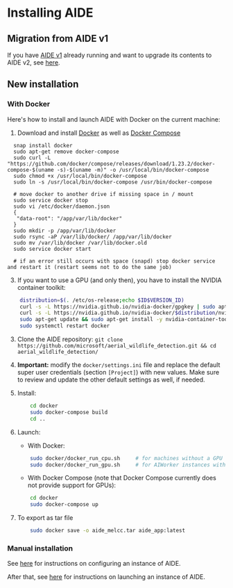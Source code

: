 # Installing AIDE

## Migration from AIDE v1
If you have [AIDE v1](https://github.com/microsoft/aerial_wildlife_detection/tree/v1) already running and want to upgrade its contents to AIDE v2, see [here](upgrade_from_v1.md).


## New installation

### With Docker

Here's how to install and launch AIDE with Docker on the current machine:

1. Download and install [Docker](https://docs.docker.com/engine/install) as well as [Docker Compose](https://docs.docker.com/compose/install)
```
  snap install docker
  sudo apt-get remove docker-compose
  sudo curl -L "https://github.com/docker/compose/releases/download/1.23.2/docker-compose-$(uname -s)-$(uname -m)" -o /usr/local/bin/docker-compose
  sudo chmod +x /usr/local/bin/docker-compose
  sudo ln -s /usr/local/bin/docker-compose /usr/bin/docker-compose
  
  # move docker to another drive if missing space in / mount
  sudo service docker stop
  sudo vi /etc/docker/daemon.json
  {
   "data-root": "/app/var/lib/docker"
  }
  sudo mkdir -p /app/var/lib/docker
  sudo rsync -aP /var/lib/docker/ /app/var/lib/docker
  sudo mv /var/lib/docker /var/lib/docker.old
  sudo service docker start
  
  # if an error still occurs with space (snapd) stop docker service and restart it (restart seems not to do the same job)
```
3. If you want to use a GPU (and only then), you have to install the NVIDIA container toolkit:
```bash
    distribution=$(. /etc/os-release;echo $ID$VERSION_ID)
    curl -s -L https://nvidia.github.io/nvidia-docker/gpgkey | sudo apt-key add -
    curl -s -L https://nvidia.github.io/nvidia-docker/$distribution/nvidia-docker.list | sudo tee /etc/apt/sources.list.d/nvidia-docker.list
    sudo apt-get update && sudo apt-get install -y nvidia-container-toolkit
    sudo systemctl restart docker
```
3. Clone the AIDE repository: `git clone https://github.com/microsoft/aerial_wildlife_detection.git && cd aerial_wildlife_detection/`
4. **Important:** modify the `docker/settings.ini` file and replace the default super user credentials (section `[Project]`) with new values. Make sure to review and update the other default settings as well, if needed.
5. Install:
    ```bash
        cd docker
        sudo docker-compose build
        cd ..
    ```
6. Launch:
    * With Docker:
    ```bash
        sudo docker/docker_run_cpu.sh     # for machines without a GPU
        sudo docker/docker_run_gpu.sh     # for AIWorker instances with a CUDA-enabled GPU (strongly recommended for model training)
    ```
    * With Docker Compose (note that Docker Compose currently does not provide support for GPUs):
    ```bash
        cd docker
        sudo docker-compose up
    ```

7. To export as tar file
    ```bash
        sudo docker save -o aide_melcc.tar aide_app:latest
    ```


### Manual installation

See [here](install.md) for instructions on configuring an instance of AIDE.

After that, see [here](launch_aide.md) for instructions on launching an instance of AIDE.
